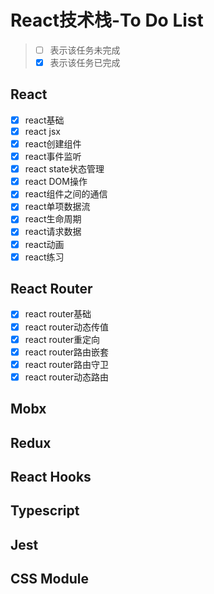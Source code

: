 # React技术栈-To Do List

> - [ ] 表示该任务未完成
> - [x] 表示该任务已完成

## React

- [x] react基础
- [x] react jsx
- [x] react创建组件
- [x] react事件监听
- [x] react state状态管理
- [x] react DOM操作
- [x] react组件之间的通信
- [x] react单项数据流
- [x] react生命周期
- [x] react请求数据
- [x] react动画
- [x] react练习

## React Router

- [x] react router基础
- [x] react router动态传值
- [x] react router重定向
- [x] react router路由嵌套
- [x] react router路由守卫
- [x] react router动态路由

## Mobx

## Redux

## React Hooks

## Typescript

## Jest

## CSS Module